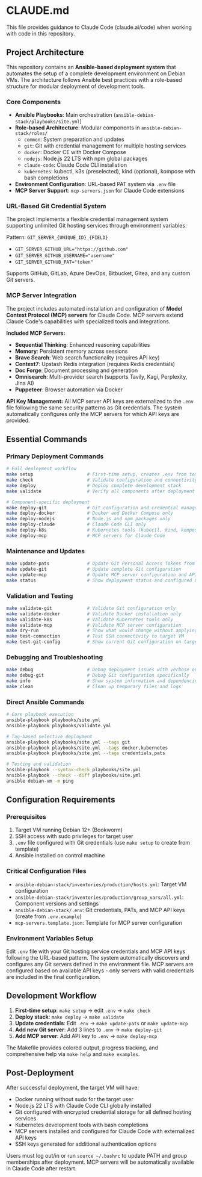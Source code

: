 # CLAUDE.md

This file provides guidance to Claude Code (claude.ai/code) when working with code in this repository.

## Project Architecture

This repository contains an **Ansible-based deployment system** that automates the setup of a complete development environment on Debian VMs. The architecture follows Ansible best practices with a role-based structure for modular deployment of development tools.

### Core Components

- **Ansible Playbooks**: Main orchestration (`ansible-debian-stack/playbooks/site.yml`)
- **Role-based Architecture**: Modular components in `ansible-debian-stack/roles/`
  - `common`: System preparation and updates
  - `git`: Git with credential management for multiple hosting services  
  - `docker`: Docker CE with Docker Compose
  - `nodejs`: Node.js 22 LTS with npm global packages
  - `claude-code`: Claude Code CLI installation
  - `kubernetes`: kubectl, k3s (preselected), kind (optional), kompose with bash completions
- **Environment Configuration**: URL-based PAT system via `.env` file
- **MCP Server Support**: `mcp-servers.json` for Claude Code extensions

### URL-Based Git Credential System

The project implements a flexible credential management system supporting unlimited Git hosting services through environment variables:

Pattern: `GIT_SERVER_{UNIQUE_ID}_{FIELD}`
- `GIT_SERVER_GITHUB_URL="https://github.com"`
- `GIT_SERVER_GITHUB_USERNAME="username"`  
- `GIT_SERVER_GITHUB_PAT="token"`

Supports GitHub, GitLab, Azure DevOps, Bitbucket, Gitea, and any custom Git servers.

### MCP Server Integration

The project includes automated installation and configuration of **Model Context Protocol (MCP) servers** for Claude Code. MCP servers extend Claude Code's capabilities with specialized tools and integrations.

**Included MCP Servers:**
- **Sequential Thinking**: Enhanced reasoning capabilities
- **Memory**: Persistent memory across sessions
- **Brave Search**: Web search functionality (requires API key)
- **Context7**: Upstash Redis integration (requires Redis credentials)
- **Doc Forge**: Document processing and generation
- **Omnisearch**: Multi-provider search (supports Tavily, Kagi, Perplexity, Jina AI)
- **Puppeteer**: Browser automation via Docker

**API Key Management:** All MCP server API keys are externalized to the `.env` file following the same security patterns as Git credentials. The system automatically configures only the MCP servers for which API keys are provided.

## Essential Commands

### Primary Deployment Commands
```bash
# Full deployment workflow
make setup                    # First-time setup, creates .env from template
make check                    # Validate configuration and connectivity
make deploy                   # Deploy complete development stack
make validate                 # Verify all components after deployment

# Component-specific deployment
make deploy-git               # Git configuration and credential management only
make deploy-docker            # Docker and Docker Compose only
make deploy-nodejs            # Node.js and npm packages only
make deploy-claude            # Claude Code CLI only
make deploy-k8s               # Kubernetes tools (kubectl, kind, kompose) only
make deploy-mcp               # MCP servers for Claude Code
```

### Maintenance and Updates
```bash
make update-pats              # Update Git Personal Access Tokens from .env
make update-git               # Update complete Git configuration
make update-mcp               # Update MCP server configuration and API keys
make status                   # Show deployment status and configured Git servers
```

### Validation and Testing
```bash
make validate-git             # Validate Git configuration only
make validate-docker          # Validate Docker installation only
make validate-k8s             # Validate Kubernetes tools only
make validate-mcp             # Validate MCP server configuration
make dry-run                  # Show what would change without applying
make test-connection          # Test SSH connectivity to target VM
make test-git-config          # Show current Git configuration on target
```

### Debugging and Troubleshooting
```bash
make debug                    # Debug deployment issues with verbose output
make debug-git                # Debug Git configuration specifically
make info                     # Show system information and dependencies
make clean                    # Clean up temporary files and logs
```

### Direct Ansible Commands
```bash
# Core playbook execution
ansible-playbook playbooks/site.yml
ansible-playbook playbooks/validate.yml

# Tag-based selective deployment
ansible-playbook playbooks/site.yml --tags git
ansible-playbook playbooks/site.yml --tags docker,kubernetes
ansible-playbook playbooks/site.yml --tags credentials,pats

# Testing and validation
ansible-playbook --syntax-check playbooks/site.yml
ansible-playbook --check --diff playbooks/site.yml
ansible debian-vm -m ping
```

## Configuration Requirements

### Prerequisites
1. Target VM running Debian 12+ (Bookworm)
2. SSH access with sudo privileges for target user
3. `.env` file configured with Git credentials (use `make setup` to create from template)
4. Ansible installed on control machine

### Critical Configuration Files
- `ansible-debian-stack/inventories/production/hosts.yml`: Target VM configuration
- `ansible-debian-stack/inventories/production/group_vars/all.yml`: Component versions and settings
- `ansible-debian-stack/.env`: Git credentials, PATs, and MCP API keys (create from `.env.example`)
- `mcp-servers.template.json`: Template for MCP server configuration

### Environment Variables Setup
Edit `.env` file with your Git hosting service credentials and MCP API keys following the URL-based pattern. The system automatically discovers and configures any Git servers defined in the environment file. MCP servers are configured based on available API keys - only servers with valid credentials are included in the final configuration.

## Development Workflow

1. **First-time setup**: `make setup` → edit `.env` → `make check`
2. **Deploy stack**: `make deploy` → `make validate`
3. **Update credentials**: Edit `.env` → `make update-pats` or `make update-mcp`
4. **Add new Git server**: Add 3 lines to `.env` → `make deploy-git`
5. **Add MCP server**: Add API key to `.env` → `make deploy-mcp`

The Makefile provides colored output, progress tracking, and comprehensive help via `make help` and `make examples`.

## Post-Deployment

After successful deployment, the target VM will have:
- Docker running without sudo for the target user
- Node.js 22 LTS with Claude Code CLI globally installed
- Git configured with encrypted credential storage for all defined hosting services
- Kubernetes development tools with bash completions
- MCP servers installed and configured for Claude Code with externalized API keys
- SSH keys generated for additional authentication options

Users must log out/in or run `source ~/.bashrc` to update PATH and group memberships after deployment. MCP servers will be automatically available in Claude Code after restart.